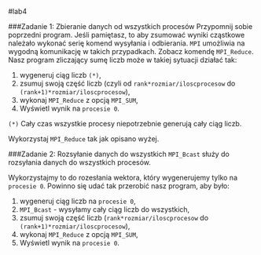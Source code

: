 #lab4

###Zadanie 1: Zbieranie danych od wszystkich procesów
Przypomnij sobie poprzedni program. Jeśli pamiętasz, to aby zsumować wyniki cząstkowe należało wykonać serię komend wysyłania i odbierania. `MPI` umożliwia na wygodną komunikację w takich przypadkach. Zobacz komendę `MPI_Reduce`. Nasz program zliczający sumę liczb może w takiej sytuacji działać tak:

 1. wygeneruj ciąg liczb `(*)`,
 2. zsumuj swoją część liczb (czyli od `rank*rozmiar/iloscprocesow` do `(rank+1)*rozmiar/iloscprocesow`),
 3. wykonaj `MPI_Reduce` z opcją `MPI_SUM`,
 4. Wyświetl wynik na `procesie 0`.

`(*)` Cały czas wszystkie procesy niepotrzebnie generują cały ciąg liczb.

Wykorzystaj `MPI_Reduce` tak jak opisano wyżej.

###Zadanie 2: Rozsyłanie danych do wszystkich
`MPI_Bcast` służy do rozsyłania danych do wszystkich procesów.

Wykorzystajmy to do rozesłania wektora, który wygenerujemy tylko na `procesie 0`. Powinno się udać tak przerobić nasz program, aby było:

 1.  wygeneruj ciąg liczb na `procesie 0`,
 2. `MPI_Bcast` - wysyłamy cały ciąg liczb do wszystkich,
 3. zsumuj swoją część liczb (`rank*rozmiar/iloscprocesow` do `(rank+1)*rozmiar/iloscprocesow`),
 4. wykonaj `MPI_Reduce` z opcją `MPI_SUM`,
 5. Wyświetl wynik na `procesie 0`.

